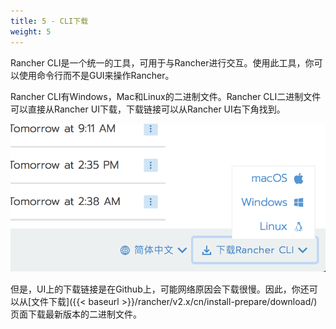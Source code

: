 ```yaml
---
title: 5 - CLI下载
weight: 5
---
```


Rancher CLI是一个统一的工具，可用于与Rancher进行交互。使用此工具，你可以使用命令行而不是GUI来操作Rancher。

Rancher CLI有Windows，Mac和Linux的二进制文件。Rancher CLI二进制文件可以直接从Rancher UI下载，下载链接可以从Rancher UI右下角找到。

![image-20180822225223112](_index.assets/image-20180822225223112.png)

但是，UI上的下载链接是在Github上，可能网络原因会下载很慢。因此，你还可以从[文件下载]({{< baseurl >}}/rancher/v2.x/cn/install-prepare/download/)页面下载最新版本的二进制文件。
